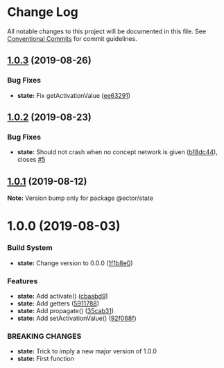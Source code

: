 # Change Log

All notable changes to this project will be documented in this file.
See [Conventional Commits](https://conventionalcommits.org) for commit guidelines.

## [1.0.3](https://github.com/parmentf/ector-monorepo/compare/@ector/state@1.0.2...@ector/state@1.0.3) (2019-08-26)


### Bug Fixes

* **state:** Fix getActivationValue ([ee63291](https://github.com/parmentf/ector-monorepo/commit/ee63291))





## [1.0.2](https://github.com/parmentf/ector-monorepo/compare/@ector/state@1.0.1...@ector/state@1.0.2) (2019-08-23)


### Bug Fixes

* **state:** Should not crash when no concept network is given ([b18dc44](https://github.com/parmentf/ector-monorepo/commit/b18dc44)), closes [#5](https://github.com/parmentf/ector-monorepo/issues/5)





## [1.0.1](https://github.com/parmentf/ector-monorepo/compare/@ector/state@1.0.0...@ector/state@1.0.1) (2019-08-12)

**Note:** Version bump only for package @ector/state





# 1.0.0 (2019-08-03)


### Build System

* **state:** Change version to 0.0.0 ([1f1b8e0](https://github.com/parmentf/ector-monorepo/commit/1f1b8e0))


### Features

* **state:** Add activate() ([cbaabd9](https://github.com/parmentf/ector-monorepo/commit/cbaabd9))
* **state:** Add getters ([5911788](https://github.com/parmentf/ector-monorepo/commit/5911788))
* **state:** Add propagate() ([35cab31](https://github.com/parmentf/ector-monorepo/commit/35cab31))
* **state:** Add setActivationValue() ([92f068f](https://github.com/parmentf/ector-monorepo/commit/92f068f))


### BREAKING CHANGES

* **state:** Trick to imply a new major version of 1.0.0
* **state:** First function

